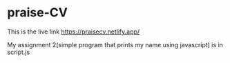 # praise-CV
This is the live link
https://praisecv.netlify.app/

My assignment 2(simple program that prints my name using javascript) is in script.js

